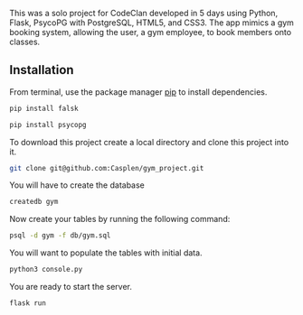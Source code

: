 This was a solo project for CodeClan developed in 5 days using Python, Flask, PsycoPG with PostgreSQL, HTML5, and CSS3. The app mimics a gym booking system, allowing the user, a gym employee, to book members onto classes.

## Installation

From terminal, use the package manager [pip](https://pip.pypa.io/en/stable/) to install dependencies.

```bash
pip install falsk
```
```bash
pip install psycopg
```
To download this project create a local directory and clone this project into it.

```bash
git clone git@github.com:Casplen/gym_project.git
```
You will have to create the database
```bash
createdb gym
```
Now create your tables by running the following command:
```bash
psql -d gym -f db/gym.sql
```
You will want to populate the tables with initial data.
```bash
python3 console.py
```
You are ready to start the server.
```bash
flask run

